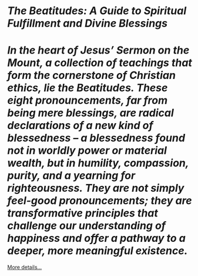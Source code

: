 # *The Beatitudes: A Guide to Spiritual Fulfillment and Divine Blessings*

# *In the heart of Jesus’ Sermon on the Mount, a collection of teachings that form the cornerstone of Christian ethics, lie the Beatitudes. These eight pronouncements, far from being mere blessings, are radical declarations of a new kind of blessedness – a blessedness found not in worldly power or material wealth, but in humility, compassion, purity, and a yearning for righteousness. They are not simply feel-good pronouncements; they are transformative principles that challenge our understanding of happiness and offer a pathway to a deeper, more meaningful existence.*

[More details…](https://spiritualkhazaana.com/the-beatitudes-spiritual-fulfillment-guide/)
